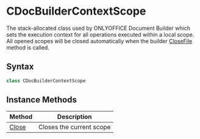 # CDocBuilderContextScope

The stack-allocated class used by ONLYOFFICE Document Builder which sets the execution context for all operations executed within a local scope. All opened scopes will be closed automatically when the builder [CloseFile](../CDocBuilder/CloseFile.md) method is called.

## Syntax

```cpp
class CDocBuilderContextScope
```

## Instance Methods

| Method            | Description              |
| ----------------- | ------------------------ |
| [Close](Close.md) | Closes the current scope |
